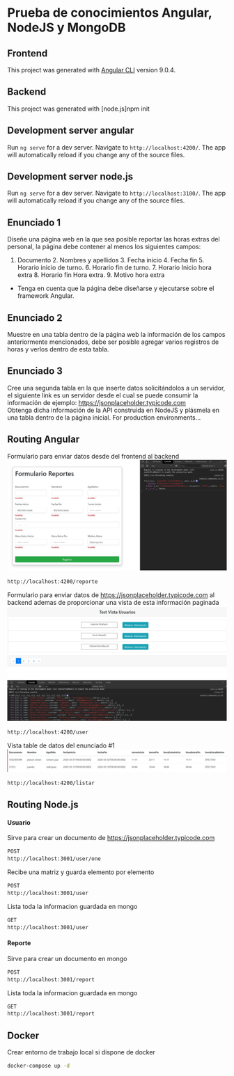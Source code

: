 # Prueba de conocimientos Angular, NodeJS y MongoDB  
## Frontend
This project was generated with [Angular CLI](https://github.com/angular/angular-cli) version 9.0.4.

## Backend
This project was generated with [node.js]npm init

## Development server angular
Run `ng serve` for a dev server. Navigate to `http://localhost:4200/`. The app will automatically reload if you change any of the source files.

## Development server node.js
Run `ng serve` for a dev server. Navigate to `http://localhost:3100/`. The app will automatically reload if you change any of the source files.

## Enunciado 1
Diseñe una página web en la que sea posible reportar las horas extras del personal, la página debe contener al menos los siguientes campos: 
1. Documento 2. Nombres y apellidos 3. Fecha inicio 4. Fecha fin 5. Horario inicio de turno. 6. Horario fin de turno. 7. Horario Inicio hora extra 8. Horario fin Hora extra. 9. Motivo hora extra 
* Tenga en cuenta que la página debe diseñarse y ejecutarse sobre el framework Angular. 

## Enunciado 2
Muestre en una tabla dentro de la página web la información de los campos anteriormente mencionados, debe ser posible agregar varios registros de horas y verlos dentro de esta tabla. 

## Enunciado 3
Cree una segunda tabla en la que inserte datos solicitándolos a un servidor, el siguiente link es un servidor desde el cual se puede consumir la información de ejemplo: https://jsonplaceholder.typicode.com  
Obtenga dicha información de la API construida en NodeJS y plásmela en una tabla dentro de la página inicial. 
For production environments...


## Routing Angular

Formulario para enviar datos desde del frontend al backend
![Form](https://github.com/jromerop22/FrontendMean/blob/master/imagenes/FormReportes.jpg)
```sh
http://localhost:4200/reporte
```

Formulario para enviar datos de https://jsonplaceholder.typicode.com  al backend ademas de proporcionar una vista de esta información paginada
![json](https://github.com/jromerop22/FrontendMean/blob/master/imagenes/JsonVista.jpg)
```sh
http://localhost:4200/user
```

Vista table de datos del enunciado #1
![vista](https://github.com/jromerop22/FrontendMean/blob/master/imagenes/ListarReportes.jpg)
```sh
http://localhost:4200/listar
```
## Routing Node.js
#### Usuario  
Sirve para crear un documento de https://jsonplaceholder.typicode.com 
```sh
POST
http://localhost:3001/user/one
```

Recibe una matriz y guarda elemento por elemento
```sh
POST
http://localhost:3001/user
```

Lista toda la informacion guardada en mongo
```sh
GET
http://localhost:3001/user
```
#### Reporte

Sirve para crear un documento en mongo
```sh
POST
http://localhost:3001/report
```
Lista toda la informacion guardada en mongo
```sh
GET
http://localhost:3001/report
```

## Docker
Crear entorno de trabajo local si dispone de docker
```sh
docker-compose up -d
```
